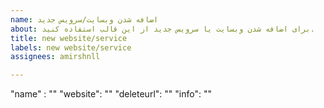 ```yaml
---
name: اضافه شدن وبسایت/سرویس جدید
about: برای اضافه شدن وبسایت یا سرویس جدید از این قالب استفاده کنید.
title: new website/service
labels: new website/service
assignees: amirshnll

---
```


"name" : ""
"website": ""
"deleteurl": ""
"info": ""

